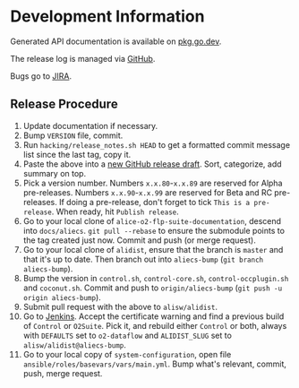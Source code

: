 # Development Information

Generated API documentation is available on [pkg.go.dev](https:///pkg.go.dev/github.com/AliceO2Group/Control?tab=subdirectories/).

The release log is managed via [GitHub](https://github.com/AliceO2Group/Control/releases/).

Bugs go to [JIRA](https://alice.its.cern.ch/jira/browse/OCTRL).

## Release Procedure

1. Update documentation if necessary.
2. Bump `VERSION` file, commit.
3. Run `hacking/release_notes.sh HEAD` to get a formatted commit message list since the last tag, copy it.
4. Paste the above into a [new GitHub release draft](https://github.com/AliceO2Group/Control/releases/new). Sort, categorize, add summary on top.
5. Pick a version number. Numbers `x.x.80`-`x.x.89` are reserved for Alpha pre-releases. Numbers `x.x.90`-`x.x.99` are reserved for Beta and RC pre-releases. If doing a pre-release, don't forget to tick `This is a pre-release`. When ready, hit `Publish release`.
6. Go to your local clone of `alice-o2-flp-suite-documentation`, descend into `docs/aliecs`. `git pull --rebase` to ensure the submodule points to the tag created just now. Commit and push (or merge request).
7. Go to your local clone of `alidist`, ensure that the branch is `master` and that it's up to date. Then branch out into `aliecs-bump` (`git branch aliecs-bump`).
8. Bump the version in `control.sh`, `control-core.sh`, `control-occplugin.sh` and `coconut.sh`. Commit and push to `origin/aliecs-bump` (`git push -u origin aliecs-bump`).
9. Submit pull request with the above to `alisw/alidist`.
10. Go to [Jenkins](https://alijenkins.cern.ch/job/BuildRPM). Accept the certificate warning and find a previous build of `Control` or `O2Suite`. Pick it, and rebuild either `Control` or both, always with `DEFAULTS` set to `o2-dataflow` and `ALIDIST_SLUG` set to `alisw/alidist@aliecs-bump`.
11. Go to your local copy of `system-configuration`, open file `ansible/roles/basevars/vars/main.yml`. Bump what's relevant, commit, push, merge request.